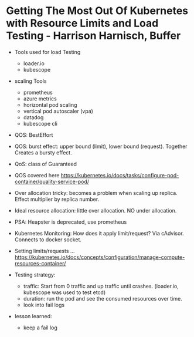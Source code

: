 # Getting The Most Out Of Kubernetes with Resource Limits and Load Testing - Harrison Harnisch, Buffer

* Tools used for load Testing
   - loader.io
   - kubescope
* scaling Tools
   - prometheus
   - azure metrics
   - horizontal pod scaling
   - vertical pod autoscaler (vpa)
   - datadog
   - kubescope cli

* QOS: BestEffort
* QOS: burst effect: upper bound (limit), lower bound (request). Together Creates a bursty effect.
* QoS: class of Guaranteed
* QOS covered here https://kubernetes.io/docs/tasks/configure-pod-container/quality-service-pod/

* Over allocation tricky: becomes a problem when scaling up replica. Effect multiplier by replica number.
* Ideal resource allocation: little over allocation. NO under allocation.
* PSA: Heapster is deprecated, use prometheus
* Kubernetes Monitoring: How does it apply limit/request? Via cAdvisor. Connects to docker socket.

* Setting limits/requests ... https://kubernetes.io/docs/concepts/configuration/manage-compute-resources-container/
* Testing strategy:
    - traffic: Start from 0 traffic and up traffic until crashes. (loader.io, kubescope was used to test etcd)
    - duration: run the pod and see the consumed resources over time.
    - look into fail logs
* lesson learned:
    - keep a fail log
